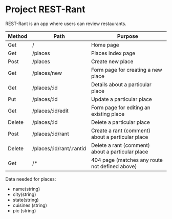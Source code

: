# Project REST-Rant

REST-Rant is an app where users can review restaurants.

| Method | Path                     | Purpose                                          |
| ------ | ------------------------ | ------------------------------------------------ |
| Get    | /                        | Home page                                        |
| Get    | /places                  | Places index page                                |
| Post   | /places                  | Create new place                                 |
| Get    | /places/new              | Form page for creating a new place               |
| Get    | /places/:id              | Details about a particular place                 |
| Put    | /places/:id              | Update a particular place                        |
| Get    | /places/:id/edit         | Form page for editing an existing place          |
| Delete | /places/:id              | Delete a particular place                        |
| Post   | /places/:id/rant         | Create a rant (comment) about a particular place |
| Delete | /places/:id/rant/.rantid | Delete a rant (comment) about a particular place |
| Get    | /\*                      | 404 page (matches any route not defined above)   |

Data needed for places:

- name(string)
- city(string)
- state(string)
- cuisines (string)
- pic (string)
